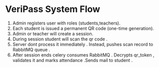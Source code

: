 # VeriPass System Flow
1. Admin registers user with roles (students,teachers).
2. Each student is issued a permanent QR code (one-time generation).
3. Admin or teacher will create a session.
4. During session student will scan the qr code .
5. Server dont process it immediately . Instead, pushes scan record to RabbitMQ queue .
6. After session ends celery consumes RabbitMQ . Decrypts qr_token , validates it and marks attendance .Sends mail to student .
